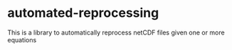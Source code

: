 # automated-reprocessing
This is a library to automatically reprocess netCDF files given one or more equations
